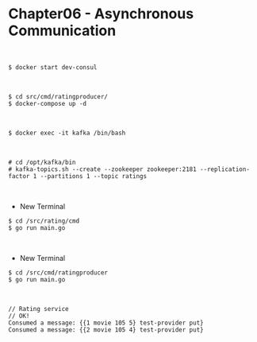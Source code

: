 # Chapter06 - Asynchronous Communication

<br/>

```
$ docker start dev-consul
```

<br/>

```
$ cd src/cmd/ratingproducer/
$ docker-compose up -d
```

<br/>

```
$ docker exec -it kafka /bin/bash
```

<br/>

```
# cd /opt/kafka/bin
# kafka-topics.sh --create --zookeeper zookeeper:2181 --replication-factor 1 --partitions 1 --topic ratings
```

<br/>

+ New Terminal

```
$ cd /src/rating/cmd
$ go run main.go
```

<br/>

+ New Terminal

```
$ cd /src/cmd/ratingproducer
$ go run main.go
```

<br/>

```
// Rating service
// OK!
Consumed a message: {{1 movie 105 5} test-provider put}
Consumed a message: {{2 movie 105 4} test-provider put}
```